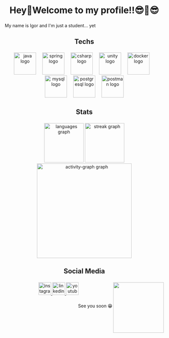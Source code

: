 <h1 align="center">Hey👋Welcome to my profile!!😎🤝😎</h1>

###

<p align="left">My name is Igor and I'm just a student... yet</p>

###

<h2 align="center">Techs</h2>

###

<div align="center">
  <img src="https://skillicons.dev/icons?i=java" height="70" alt="java logo"  />
  <img width="12" />
  <img src="https://skillicons.dev/icons?i=spring" height="70" alt="spring logo"  />
  <img width="12" />
  <img src="https://skillicons.dev/icons?i=cs" height="70" alt="csharp logo"  />
  <img width="12" />
  <img src="https://skillicons.dev/icons?i=unity" height="70" alt="unity logo"  />
  <img width="12" />
  <img src="https://skillicons.dev/icons?i=docker" height="70" alt="docker logo"  />
  <img width="12" />
  <img src="https://skillicons.dev/icons?i=mysql" height="70" alt="mysql logo"  />
  <img width="12" />
  <img src="https://skillicons.dev/icons?i=postgres" height="70" alt="postgresql logo"  />
  <img width="12" />
  <img src="https://skillicons.dev/icons?i=postman" height="70" alt="postman logo"  />
</div>

###

<h2 align="center">Stats</h2>

###

<div align="center">
  <img src="https://github-readme-stats.vercel.app/api/top-langs?username=Iguin95&locale=en&hide_title=false&layout=compact&card_width=320&langs_count=10&theme=github_dark&hide_border=true&order=2" height="125" alt="languages graph"  />
  <img src="https://streak-stats.demolab.com?user=Iguin95&locale=en&mode=weekly&theme=github_dark&hide_border=true&border_radius=5&order=3" height="125" alt="streak graph"  />
  <img src="https://github-readme-activity-graph.vercel.app/graph?username=Iguin95&radius=16&theme=github-dark&area=true&order=5&hide_border=true&custom_title=Contributions%20Graph" height="300" alt="activity-graph graph"  />
</div>

###

<h2 align="center">Social Media</h2>

###

<img align="right" height="160" src="https://i.pinimg.com/originals/15/ef/21/15ef214eafb763354a5651ecd2868347.gif"  />

###

<div align="center">
  <a href="https://www.instagram.com/igor_vinnie/" target="_blank">
    <img src="https://img.shields.io/static/v1?message=Instagram&logo=instagram&label=&color=E4405F&logoColor=white&labelColor=&style=for-the-badge" height="40" alt="instagram logo"  />
  </a>
  <a href="https://www.linkedin.com/in/igor-vinn%C3%ADcius-0417151b4/" target="_blank">
    <img src="https://img.shields.io/static/v1?message=LinkedIn&logo=linkedin&label=&color=0077B5&logoColor=white&labelColor=&style=for-the-badge" height="40" alt="linkedin logo"  />
  </a>
  <a href="https://www.youtube.com/@Macarr%C3%A3o_Aleat%C3%B3rio" target="_blank">
    <img src="https://img.shields.io/static/v1?message=Youtube&logo=youtube&label=&color=FF0000&logoColor=white&labelColor=&style=for-the-badge" height="40" alt="youtube logo"  />
  </a>
</div>

###

<p align="right">See you soon 😁</p>

###
